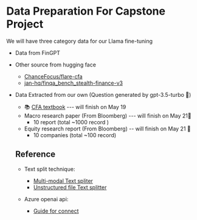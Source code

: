 # Data Preparation For Capstone Project

We will have three category data for our Llama fine-tuning 


- Data from FinGPT 

- Other source from hugging face

  - [ChanceFocus/flare-cfa](https://huggingface.co/datasets/ChanceFocus/flare-cfa)
  - [jan-hq/finqa_bench_stealth-finance-v3](https://huggingface.co/datasets/jan-hq/finqa_bench_stealth-finance-v3?row=36)

- Data Extracted from our own (Question generated by gpt-3.5-turbo :robot:)

  - :books: [CFA textbook](https://page.sapp.edu.vn/hubfs/T%C3%A0i%20li%E1%BB%87u%20CFA%20Level%201/Secret%20Sauce%20CFA%20Level%201.pdf)  --- will finish on May 19 
  - Macro research paper (From Bloomberg) --- will finish on May 21:see_no_evil:
    - 10 report (total ~1000 record )
  - Equity research report (From Bloomberg) -- will finish on May 21 :see_no_evil:
    - 10 companies (total ~100 record)

  

  

  

  

  ## Reference

  - Text split technique: 
    - [Multi-modal Text spliter](https://github.com/langchain-ai/langchain/blob/master/cookbook/Multi_modal_RAG.ipynb)
    - [Unstructured file Text splitter](https://python.langchain.com/v0.1/docs/integrations/document_loaders/unstructured_file/)

  - Azure openai api:

    - [Guide for connect](https://learn.microsoft.com/en-us/azure/ai-services/openai/how-to/switching-endpoints)

    



